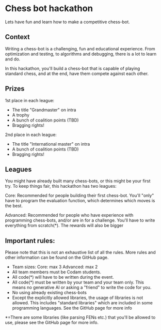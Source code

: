 # Chess bot hackathon
Lets have fun and learn how to make a competitive chess-bot.

## Context
Writing a chess-bot is a challenging, fun and educational experience. From
optimization and testing, to algorithms and debugging, there is a lot to learn
and do.

In this hackathon, you'll build a chess-bot that is capable of playing standard
chess, and at the end, have them compete against each other.

## Prizes
1st place in each league:
- The title "Grandmaster" on intra
- A trophy
- A bunch of coalition points (TBD)
- Bragging rights!

2nd place in each league:
- The title "International master" on intra
- A bunch of coalition points (TBD)
- Bragging rights!

## Leagues
You might have already built many chess-bots, or this might be your first try.
To keep things fair, this hackathon has two leagues:

Core:
	Recommended for people building their first chess-bot. You'll "only" have
	to program the evaluation function, which determines which moves is the
	best.

Advanced:
	Recommended for people who have experience with programming chess-bots,
	and/or are in for a challenge. You'll have to write everything from
	scratch(\*). The rewards will also be bigger

## Important rules:
Please note that this is not an exhaustive list of all the rules. More rules and
other information can be found on the GitHub page.

- Team sizes:
	Core:		max 3
	Advanced:	max 2
- All team members must be Codam students.
- All code(\*) will have to be written during the event.
- All code(\*) must be written by your team and your team only. This means no
generative AI or asking a "friend" to write the code for you.
- No using already existing chess-bots
- Except the explicitly allowed libraries, the usage of libraries is not
allowed. This includes "standard libraries" which are included in some
programming languages. See the GitHub page for more info

\*=There are some libraries (like parsing FENs etc.) that you'll be allowed to
use, please see the GitHub page for more info.
